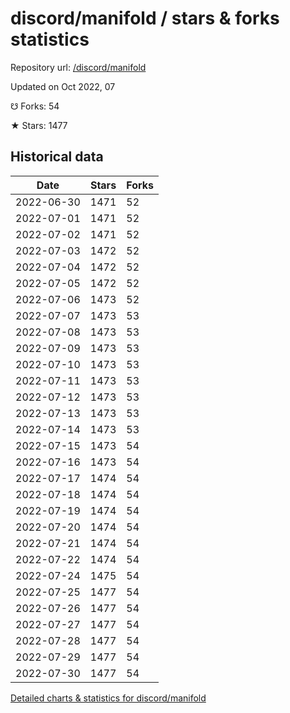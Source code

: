 # discord/manifold / stars & forks statistics

Repository url: [/discord/manifold](https://github.com/discord/manifold)

Updated on Oct 2022, 07

☋ Forks: 54

★ Stars: 1477

## Historical data
| Date | Stars | Forks |
|------|-------|-------|
| 2022-06-30 | 1471 | 52 | 
| 2022-07-01 | 1471 | 52 | 
| 2022-07-02 | 1471 | 52 | 
| 2022-07-03 | 1472 | 52 | 
| 2022-07-04 | 1472 | 52 | 
| 2022-07-05 | 1472 | 52 | 
| 2022-07-06 | 1473 | 52 | 
| 2022-07-07 | 1473 | 53 | 
| 2022-07-08 | 1473 | 53 | 
| 2022-07-09 | 1473 | 53 | 
| 2022-07-10 | 1473 | 53 | 
| 2022-07-11 | 1473 | 53 | 
| 2022-07-12 | 1473 | 53 | 
| 2022-07-13 | 1473 | 53 | 
| 2022-07-14 | 1473 | 53 | 
| 2022-07-15 | 1473 | 54 | 
| 2022-07-16 | 1473 | 54 | 
| 2022-07-17 | 1474 | 54 | 
| 2022-07-18 | 1474 | 54 | 
| 2022-07-19 | 1474 | 54 | 
| 2022-07-20 | 1474 | 54 | 
| 2022-07-21 | 1474 | 54 | 
| 2022-07-22 | 1474 | 54 | 
| 2022-07-24 | 1475 | 54 | 
| 2022-07-25 | 1477 | 54 | 
| 2022-07-26 | 1477 | 54 | 
| 2022-07-27 | 1477 | 54 | 
| 2022-07-28 | 1477 | 54 | 
| 2022-07-29 | 1477 | 54 | 
| 2022-07-30 | 1477 | 54 | 


[Detailed charts & statistics for discord/manifold](https://reviewgithub.com/rep/discord/manifold)
